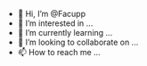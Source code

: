 - 👋 Hi, I’m @Facupp
- 👀 I’m interested in ...
- 🌱 I’m currently learning ...
- 💞️ I’m looking to collaborate on ...
- 📫 How to reach me ...

<!---
Facupp/Facupp is a ✨ special ✨ repository because its `README.md` (this file) appears on your GitHub profile.
You can click the Preview link to take a look at your changes.
--->
